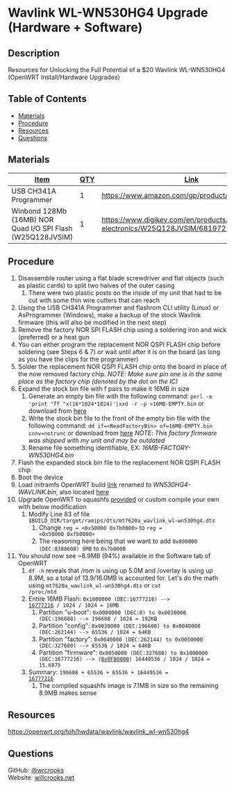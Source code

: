 # Wavlink WL-WN530HG4 Upgrade (Hardware + Software)

## Description
Resources for Unlocking the Full Potential of a $20 Wavlink WL-WN530HG4 (OpenWRT Install/Hardware Upgrades)

## Table of Contents
* [Materials](#materials)
* [Procedure](#procedure)
* [Resources](#resources)
* [Questions](#questions)
<!-- * [Concepts](#concepts) -->


## Materials
| <u>Item</u>                                                | <u>QTY</u> | <u>Link</u> |
| ---------------------------------------------------------- | ---------- | ----------- |
| USB CH341A Programmer                                      | 1          | https://www.amazon.com/gp/product/B07YFPJQ5W |
| Winbond 128Mb (16MB) NOR Quad I/O SPI Flash (W25Q128JVSIM) | 1          | https://www.digikey.com/en/products/detail/winbond-electronics/W25Q128JVSIM/6819721 |



<!-- ## Concepts -->
<!-- Some lessons learned during this project:
1. Only the Controller can initate communications, not Peripherals
2. SPI is "Bidirectional", meaning that <code>SPI.transfer()</code> returns a value from the <b><code>SPDR</code></b> pointer on the Peripheral
3. When <b><code>SPDR</code></b> is set during an interrupt, the set value is not sent to the Controller until the next time the Controller initiates at transfer
This means that the Controller and Peripheral will <i>always</i> be out of sync in that <code>indexController = 0</code> and <code>indexPeripheral = -1</code>
4. There is very little documentation on sending SPI messages larger than one Byte -->

## Procedure
1. Disassemble router using a flat blade screwdriver and flat objects (such as plastic cards) to split two halves of the outer casing
    1. There were two plastic posts on the inside of my unit that had to be cut with some thin wire cutters that can reach
2. Using the USB CH341A Programmer and flashrom CLI utility (Linux) or AsProgrammer (Windows), make a backup of the stock Wavlink firmware (this will also be modified in the next step)
3. Remove the factory NOR SPI FLASH chip using a soldering iron and wick (preferred) or a heat gun
4. You can either program the replacement NOR QSPI FLASH chip before soldering (see Steps 6 & 7) or wait until after it is on the board (as long as you have the clips for the programmer)
5. Solder the replacement NOR QSPI FLASH chip onto the board in place of the now removed factory chip. *NOTE*: *Make sure pin one is in the same place as the factory chip (denoted by the dot on the IC)*
6. Expand the stock bin file with f pairs to make it 16MB in size
    1. Generate an empty bin file with the following command: <code>perl -e 'print "ff "x(16\*1024\*1024)'|xxd -r -p >16MB-EMPTY.bin</code> or download from [here](https://github.com/wrcrooks/OpenWRT/blob/main/WL-WN530HG4_Upgrade/bin/16MB-EMPTY.bin)
    2. Write the stock bin file to the front of the empty bin file with the following command: <code>dd if=\<ReadFactoryBin\> of=16MB-EMPTY.bin conv=notrunc</code> or download from [here](https://github.com/wrcrooks/OpenWRT/blob/main/WL-WN530HG4_Upgrade/bin/16MB-FACTORY-WN530HG4.bin) *NOTE*: *This factory firmware was shipped with my unit and may be outdated*
    3. Rename file something identifiable, EX: *16MB-FACTORY-WN530HG4.bin*
7. Flash the expanded stock bin file to the replacement NOR QSPI FLASH chip
8. Boot the device
9. Load initramfs OpenWRT build [link](http://downloads.openwrt.org/releases/21.02.0/targets/ramips/mt7620/openwrt-21.02.0-ramips-mt7620-wavlink_wl-wn530hg4-initramfs-kernel.bin) renamed to *WN530HG4-WAVLINK.bin*, also located [here](https://github.com/wrcrooks/OpenWRT/blob/main/WL-WN530HG4_Upgrade/bin/WN530HG4-WAVLINK.bin)
10. Upgrade OpenWRT to squashfs [provided](https://github.com/wrcrooks/OpenWRT/blob/main/WL-WN530HG4_Upgrade/bin/openwrt-ramips-mt7620-wavlink_wl-wn530hg4-squashfs-sysupgrade.bin) or custom compile your own with below modification
    1. Modify Line 83 of file <code>$BUILD_DIR/target/ramips/dts/mt7620a_wavlink_wl-wn530hg4.dts</code>
        1. Change <code>reg = <0x50000 0x7b0000></code> to <code>reg = <0x50000 0xfb0000></code>
        2. The reasoning here being that we want to add <code>0x800000 (DEC:8388608) 8MB</code> to <code>0x7b0000</code>
11. You should now see ~8.9MB (94%) available in the Software tab of OpenWRT
    1. <code>df -h</code> reveals that /rom is using up 5.0M and /overlay is using up 8.9M, so a total of 13.9/16.0MB is accounted for. Let's do the math using <code>mt7620a_wavlink_wl-wn530hg4.dts</code> or <code>cat /proc/mtd</code>
    2. Entire 16MB Flash: <code>0x1000000 (DEC:16777216) --> <u>16777216</u> / 1024 / 1024 = 16MB</code>
        1. Partition "u-boot": <code>0x0000000 (DEC:0) to 0x0030000 (DEC:196608) --> 196608 / 1024 = 192KB</code>
        2. Partition "config": <code>0x0030000 (DEC:196608) to 0x0040000 (DEC:262144) --> 65536 / 1024 = 64KB</code>
        3. Partition "factory": <code>0x0040000 (DEC:262144) to 0x0050000 (DEC:327680) --> 65536 / 1024 = 64KB</code>
        4. Partition "firmware": <code>0x0050000 (DEC:327680) to 0x1000000 (DEC:16777216) --> (<u>0x0FB0000</u>) 16449536 / 1024 / 1024 = 15.6875</code>
    3. Summary: <code>196608 + 65536 + 65536 + 16449536 = <u>16777216</u></code>
        1. The compiled squashfs image is 7.1MB in size so the remaining 8.9MB makes sense

## Resources
https://openwrt.org/toh/hwdata/wavlink/wavlink_wl-wn530hg4

## Questions
GitHub: [@wrcrooks](https://www.github.com/wrcrooks)\
Website: [willcrooks.net](http://www.willcrooks.net)